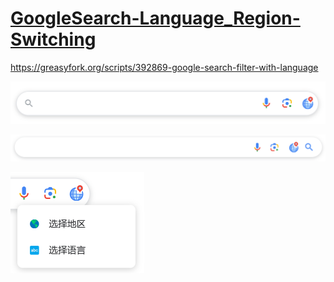 # [GoogleSearch-Language_Region-Switching](https://github.com/Huan-zhaojun/GoogleSearch-Language_Region-Switching)

https://greasyfork.org/scripts/392869-google-search-filter-with-language

![](docs\SearchBar1.png)

![](docs\SearchBar2.png)

<img src="docs\Menu.png" style="zoom:50%;" />